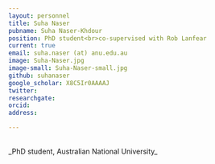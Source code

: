 ```yaml
---
layout: personnel
title: Suha Naser
pubname: Suha Naser-Khdour
position: PhD student<br>co-supervised with Rob Lanfear
current: true
email: suha.naser (at) anu.edu.au
image: Suha-Naser.jpg
image-small: Suha-Naser-small.jpg
github: suhanaser
google_scholar: X8C5Ir0AAAAJ
twitter: 
researchgate: 
orcid: 
address: 

---
```


<br>
_PhD student, Australian National University_